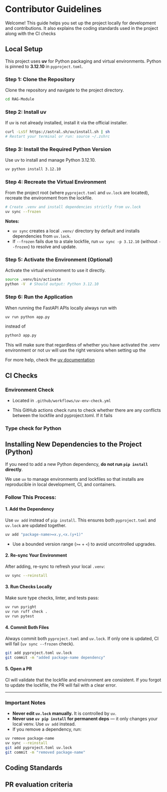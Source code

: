 # Contributor Guidelines

Welcome! This guide helps you set up the project locally for development and contributions. It also explains the coding standards used in the project along with the CI checks

## Local Setup

This project uses **uv** for Python packaging and virtual environments. Python is pinned to **3.12.10** in `pyproject.toml`.


### Step 1: Clone the Repository
Clone the repository and navigate to the project directory.

```bash
cd RAG-Module
```

### Step 2: Install uv
If uv is not already installed, install it via the official installer.

```bash
curl -LsSf https://astral.sh/uv/install.sh | sh
# Restart your terminal or run: source ~/.zshrc
```

### Step 3: Install the Required Python Version
Use uv to install and manage Python 3.12.10.

```bash
uv python install 3.12.10
```

### Step 4: Recreate the Virtual Environment
From the project root (where `pyproject.toml` and `uv.lock` are located), recreate the environment from the lockfile.

```bash
# Create .venv and install dependencies strictly from uv.lock
uv sync --frozen
```

**Notes:**
- `uv sync` creates a local `.venv/` directory by default and installs dependencies from `uv.lock`.
- If `--frozen` fails due to a stale lockfile, run `uv sync -p 3.12.10` (without `--frozen`) to resolve and update.

### Step 5: Activate the Environment (Optional)
Activate the virtual environment to use it directly.

```bash
source .venv/bin/activate
python -V  # Should output: Python 3.12.10
```

### Step 6: Run the Application

When running the FastAPI APIs locally always run with

```bash
uv run python app.py
```

instead of 

```bash
python3 app.py
```

This will make sure that regardless of whether you have activated the .venv environment or not uv will use the right versions when setting up the


For more help, check the [uv documentation](https://docs.astral.sh/uv/)

## CI Checks

### Environment Check

- Located in `.github/workflows/uv-env-check.yml`

- This GitHub actions check runs to check whether there are any conflicts between the lockfile and pyproject.toml. If it fails 

### Type check for Python 

## Installing New Dependencies to the Project (Python)

If you need to add a new Python dependency, **do not run `pip install` directly**.

We use `uv` to manage environments and lockfiles so that installs are reproducible in local development, CI, and containers.

### Follow This Process:

#### 1. Add the Dependency
Use `uv add` instead of `pip install`. This ensures both `pyproject.toml` and `uv.lock` are updated together.

```bash
uv add "package-name>=x.y,<x.(y+1)"
```

- Use a bounded version range (`>=` + `<`) to avoid uncontrolled upgrades.


#### 2. Re-sync Your Environment
After adding, re-sync to refresh your local `.venv`:

```bash
uv sync --reinstall
```

#### 3. Run Checks Locally
Make sure type checks, linter, and tests pass:

```bash
uv run pyright
uv run ruff check .
uv run pytest
```

#### 4. Commit Both Files
Always commit both `pyproject.toml` and `uv.lock`. If only one is updated, CI will fail (`uv sync --frozen` check).

```bash
git add pyproject.toml uv.lock
git commit -m "added package-name dependency"
```

#### 5. Open a PR
CI will validate that the lockfile and environment are consistent. If you forgot to update the lockfile, the PR will fail with a clear error.

---

### Important Notes

- **Never edit `uv.lock` manually.** It is controlled by `uv`.
- **Never use `uv pip install` for permanent deps** — it only changes your local venv. Use `uv add` instead.
- If you remove a dependency, run:

```bash
uv remove package-name
uv sync --reinstall
git add pyproject.toml uv.lock
git commit -m "removed package-name"
```

## Coding Standards

## PR evaluation criteria
